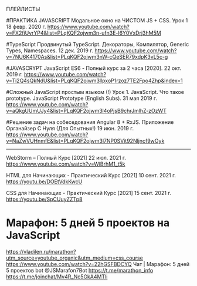 ПЛЕЙЛИСТЫ

#ПРАКТИКА JAVASCRIPT
Модальное окно на ЧИСТОМ JS + CSS. Урок 1 18 февр. 2020 г.
https://www.youtube.com/watch?v=FX2fiUvrYP4&list=PLqKQF2ojwm3n-ufn3E-l6Y0VxDrj3hM5M

#TypeScript
Продвинутый TypeScript. Декораторы, Компилятор, Generic Types, Namespaces. 12 дек. 2019 г.
https://www.youtube.com/watch?v=7NU6K4170As&list=PLqKQF2ojwm3nW-cQeSER79xdpK3vL5c-g

#JAVASCRYPT
JavaScript ES6 - Полный курс за 2 часа [2020].  22 окт. 2019 г.
https://www.youtube.com/watch?v=Ti2Q4sQkNdU&list=PLqKQF2ojwm3llpxoP1rzoz7TE2Fpo4Zhp&index=1

#Сложный JavaScript простым языком (!)
Урок 1. JavaScript. Что такое prototype. JavaScript Prototype (English Subs). 31 мая 2019 г.
https://www.youtube.com/watch?v=aQkgUUmUJy4&list=PLqKQF2ojwm3l4oPjsB9chrJmlhZ-zOzWT

#Решение задач на собеседования
Angular 8 + RxJS. Приложение Органайзер С Нуля (Для Опытных!) 19 июн. 2019 г.
https://www.youtube.com/watch?v=NaZwVUHnmfE&list=PLqKQF2ojwm3l7NP0SVit92Nljncf9wOyk

----
WebStorm – Полный Курс [2021] 22 июл. 2021 г.
https://www.youtube.com/watch?v=WlBrhM1_t5k

HTML для Начинающих - Практический Курс [2021] 10 сент. 2021 г.
https://youtu.be/DOEtVdkKwcU

CSS для Начинающих - Практический Курс [2021] 15 сент. 2021 г.
https://youtu.be/SpCUuyZZTp8

# Марафон: 5 дней 5 проектов на JavaScript
https://vladilen.ru/marathon?utm_source=youtube_organic&utm_medium=css_course
https://www.youtube.com/watch?v=22hGSFBDCYQ
Чат | Марафон: 5 дней 5 проектов
bot
@JSMarafon7Bot
https://t.me/marathon_info
https://t.me/joinchat/Mv4R_Nc5GkA4MTli